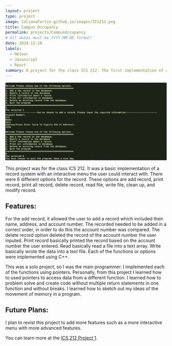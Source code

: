 ```yaml
---
layout: project
type: project
image: CalianaFortin.github.io/images/ICS212.png
title: Campus Occupancy
permalink: projects/CampusOccupancy
# All dates must be YYYY-MM-DD format!
date: 2020-12-18
labels:
  - Meteor
  - Javascript
  - React
summary: A project for the class ICS 212. The first implementation of a record application.
---
```


<img class="ui floated rounded image" src="/images/ICS212Proj1.png" alt="NONE">


This project was for the class ICS 212. It was a basic implementation of a record system with an interactive menu the user could interact with. There were 6 different options for the record. These options are add record, print record, print all record, delete record, read file, write file, clean up, and modify record.

## Features:

For the add record, it allowed the user to add a record which included their name, address, and account number. The recorded needed to be added in a correct order, in order to do this the account number was compared. The delete record option deleted the record of the account number the user inputed. Print record basically printed the record based on the account number the user entered. Read basically read a file into a text array. Write basically wrote the data into a text file. Each of the functions or options were implemented using C++. 

This was a solo project, so I was the main programmer. I implemented each of the functions using pointers. Personally, from this project I learned how to used pointers to access data from a different function. I learned how to problem solve and create code without multiple return statements in one function and without breaks. I learned how to sketch out my ideas of the movement of memory in a program. 

## Future Plans:

I plan to revist this project to add more features such as a more interactive menu with more advanced features. 


You can learn more at the [ICS 212 Project 1](https://github.com/CalianaFortin/ICS-212-Project1).



